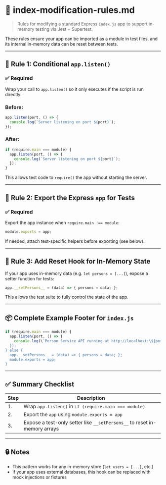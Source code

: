 # 🔧 index-modification-rules.md

> Rules for modifying a standard Express `index.js` app to support in-memory testing via Jest + Supertest.

These rules ensure your app can be imported as a module in test files, and its internal in-memory data can be reset between tests.

---

## 🔁 Rule 1: Conditional `app.listen()`

### ✅ Required

Wrap your call to `app.listen()` so it only executes if the script is run directly:

### Before:

```js
app.listen(port, () => {
  console.log(`Server listening on port ${port}`);
});
```

### After:

```js
if (require.main === module) {
  app.listen(port, () => {
    console.log(`Server listening on port ${port}`);
  });
}
```

This allows test code to `require()` the app without starting the server.

---

## 🧪 Rule 2: Export the Express `app` for Tests

### ✅ Required

Export the app instance when `require.main !== module`:

```js
module.exports = app;
```

If needed, attach test-specific helpers before exporting (see below).

---

## 🔄 Rule 3: Add Reset Hook for In-Memory State

If your app uses in-memory data (e.g. `let persons = [...]`), expose a setter function for tests:

```js
app.__setPersons__ = (data) => { persons = data; };
```

This allows the test suite to fully control the state of the app.

---

## 📦 Complete Example Footer for `index.js`

```js
if (require.main === module) {
  app.listen(port, () => {
    console.log(\`Person Service API running at http://localhost:\${port}\`);
  });
} else {
  app.__setPersons__ = (data) => { persons = data; };
  module.exports = app;
}
```

---

## ✅ Summary Checklist

| Step | Description |
|------|-------------|
| 1. | Wrap `app.listen()` in `if (require.main === module)` |
| 2. | Export the `app` using `module.exports = app` |
| 3. | Expose a test-only setter like `__setPersons__` to reset in-memory arrays |

---

## 🔒 Notes

- This pattern works for any in-memory store (`let users = [...]`, etc.)
- If your app uses external databases, this hook can be replaced with mock injections or fixtures
